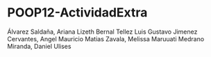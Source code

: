 # POOP12-ActividadExtra
Álvarez Saldaña, Ariana Lizeth Bernal Tellez Luis Gustavo Jimenez Cervantes, Angel Mauricio Matias Zavala, Melissa Maruuati Medrano Miranda, Daniel Ulises
